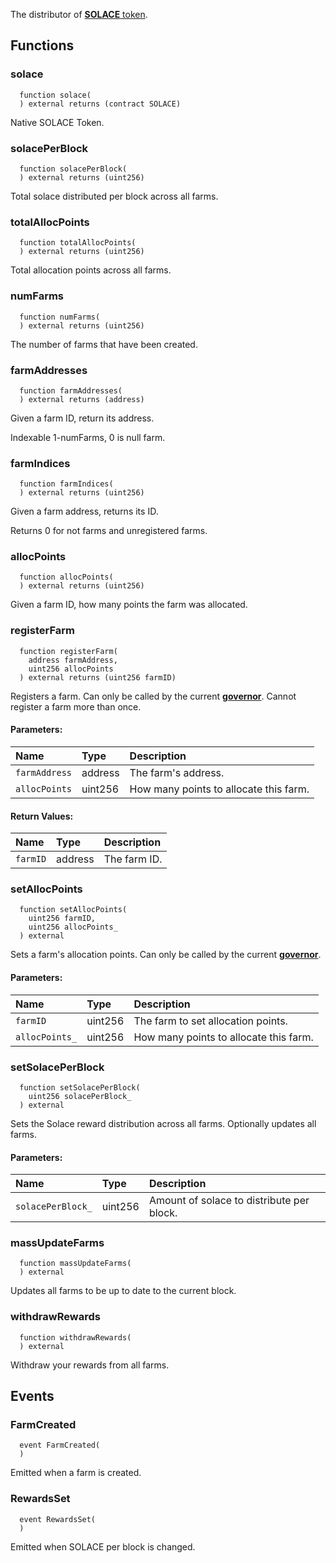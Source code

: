 The distributor of [**SOLACE** token](../SOLACE).


## Functions
### solace
```solidity
  function solace(
  ) external returns (contract SOLACE)
```
Native SOLACE Token.



### solacePerBlock
```solidity
  function solacePerBlock(
  ) external returns (uint256)
```
Total solace distributed per block across all farms.



### totalAllocPoints
```solidity
  function totalAllocPoints(
  ) external returns (uint256)
```
Total allocation points across all farms.



### numFarms
```solidity
  function numFarms(
  ) external returns (uint256)
```
The number of farms that have been created.



### farmAddresses
```solidity
  function farmAddresses(
  ) external returns (address)
```
Given a farm ID, return its address.

Indexable 1-numFarms, 0 is null farm.


### farmIndices
```solidity
  function farmIndices(
  ) external returns (uint256)
```
Given a farm address, returns its ID.

Returns 0 for not farms and unregistered farms.


### allocPoints
```solidity
  function allocPoints(
  ) external returns (uint256)
```
Given a farm ID, how many points the farm was allocated.



### registerFarm
```solidity
  function registerFarm(
    address farmAddress,
    uint256 allocPoints
  ) external returns (uint256 farmID)
```
Registers a farm.
Can only be called by the current [**governor**](/docs/user-docs/Governance).
Cannot register a farm more than once.


#### Parameters:
| Name | Type | Description                                                          |
| :--- | :--- | :------------------------------------------------------------------- |
|`farmAddress` | address | The farm's address.
|`allocPoints` | uint256 | How many points to allocate this farm.

#### Return Values:
| Name                           | Type          | Description                                                                  |
| :----------------------------- | :------------ | :--------------------------------------------------------------------------- |
|`farmID`| address | The farm ID.
### setAllocPoints
```solidity
  function setAllocPoints(
    uint256 farmID,
    uint256 allocPoints_
  ) external
```
Sets a farm's allocation points.
Can only be called by the current [**governor**](/docs/user-docs/Governance).


#### Parameters:
| Name | Type | Description                                                          |
| :--- | :--- | :------------------------------------------------------------------- |
|`farmID` | uint256 | The farm to set allocation points.
|`allocPoints_` | uint256 | How many points to allocate this farm.

### setSolacePerBlock
```solidity
  function setSolacePerBlock(
    uint256 solacePerBlock_
  ) external
```
Sets the Solace reward distribution across all farms.
Optionally updates all farms.


#### Parameters:
| Name | Type | Description                                                          |
| :--- | :--- | :------------------------------------------------------------------- |
|`solacePerBlock_` | uint256 | Amount of solace to distribute per block.

### massUpdateFarms
```solidity
  function massUpdateFarms(
  ) external
```
Updates all farms to be up to date to the current block.



### withdrawRewards
```solidity
  function withdrawRewards(
  ) external
```
Withdraw your rewards from all farms.



## Events
### FarmCreated
```solidity
  event FarmCreated(
  )
```
Emitted when a farm is created.


### RewardsSet
```solidity
  event RewardsSet(
  )
```
Emitted when SOLACE per block is changed.


